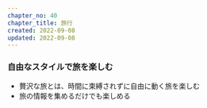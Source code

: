 ```yaml
---
chapter_no: 40
chapter_title: 旅行
created: 2022-09-08
updated: 2022-09-08
---
```

### 自由なスタイルで旅を楽しむ
- 贅沢な旅とは、時間に束縛されずに自由に動く旅を楽しむ
- 旅の情報を集めるだけでも楽しめる
